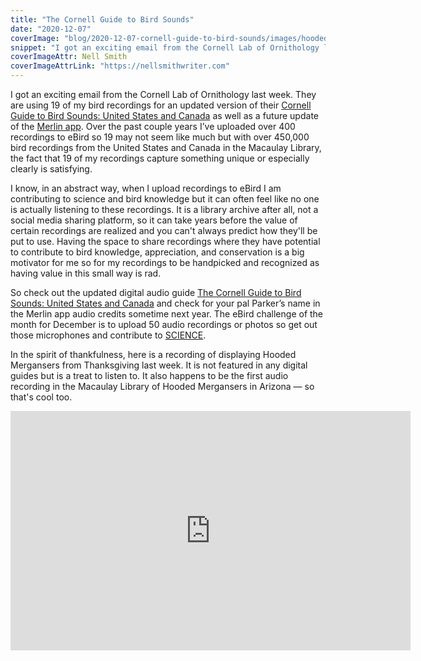 ```yaml
---
title: "The Cornell Guide to Bird Sounds"
date: "2020-12-07"
coverImage: "blog/2020-12-07-cornell-guide-to-bird-sounds/images/hoodedmegansers.JPG"
snippet: "I got an exciting email from the Cornell Lab of Ornithology last week"
coverImageAttr: Nell Smith
coverImageAttrLink: "https://nellsmithwriter.com"
---
```


I got an exciting email from the Cornell Lab of Ornithology last week. They are using 19 of my bird recordings for an updated version of their [Cornell Guide to Bird Sounds: United States and Canada](https://www.macaulaylibrary.org/product/the-cornell-guide-to-bird-sounds-us-and-canada/) as well as a future update of the [Merlin app](https://merlin.allaboutbirds.org/). Over the past couple years I’ve uploaded over 400 recordings to eBird so 19 may not seem like much but with over 450,000 bird recordings from the United States and Canada in the Macaulay Library, the fact that 19 of my recordings capture something unique or especially clearly is satisfying.

I know, in an abstract way, when I upload recordings to eBird I am contributing to science and bird knowledge but it can often feel like no one is actually listening to these recordings. It is a library archive after all, not a social media sharing platform, so it can take years before the value of certain recordings are realized and you can't always predict how they'll be put to use. Having the space to share recordings where they have potential to contribute to bird knowledge, appreciation, and conservation is a big motivator for me so for my recordings to be handpicked and recognized as having value in this small way is rad.

So check out the updated digital audio guide [The Cornell Guide to Bird Sounds: United States and Canada](https://www.macaulaylibrary.org/product/the-cornell-guide-to-bird-sounds-us-and-canada/) and check for your pal Parker’s name in the Merlin app audio credits sometime next year. The eBird challenge of the month for December is to upload 50 audio recordings or photos so get out those microphones and contribute to [SCIENCE](https://www.macaulaylibrary.org/2020/12/04/recordings-powering-new-research/).

In the spirit of thankfulness, here is a recording of displaying Hooded Mergansers from Thanksgiving last week. It is not featured in any digital guides but is a treat to listen to. It also happens to be the first audio recording in the Macaulay Library of Hooded Mergansers in Arizona — so that's cool too.

<div class="center">
    <iframe src="https://macaulaylibrary.org/asset/283192871/embed" height="383" width="640" frameborder="0" allowfullscreen></iframe>
</div>
